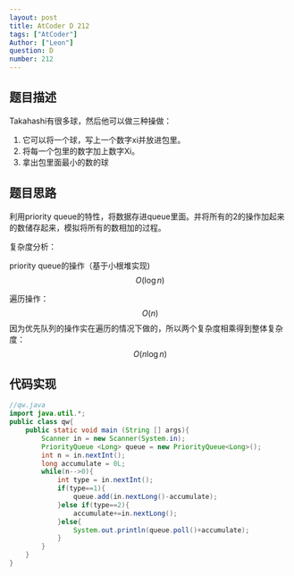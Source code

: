 ```yaml
---
layout: post
title: AtCoder D 212
tags: ["AtCoder"]
Author: ["Leon"]
question: D
number: 212
---
```

## 题目描述

Takahashi有很多球，然后他可以做三种操做：

1. 它可以将一个球，写上一个数字xi并放进包里。
2. 将每一个包里的数字加上数字Xi。
3. 拿出包里面最小的数的球

## 题目思路

利用priority queue的特性，将数据存进queue里面。并将所有的2的操作加起来的数储存起来，模拟将所有的数相加的过程。

复杂度分析：

priority queue的操作（基于小根堆实现)
$$
O(\log n)
$$

遍历操作：
$$
O(n)
$$
因为优先队列的操作实在遍历的情况下做的，所以两个复杂度相乘得到整体复杂度：
$$
O(n\log n)
$$


## 代码实现

```java
//qw.java
import java.util.*;
public class qw{
    public static void main (String [] args){
        Scanner in = new Scanner(System.in);
        PriorityQueue <Long> queue = new PriorityQueue<Long>();
        int n = in.nextInt();
        long accumulate = 0L;
        while(n-->0){
            int type = in.nextInt();
            if(type==1){
                queue.add(in.nextLong()-accumulate);
            }else if(type==2){
                accumulate+=in.nextLong();
            }else{
                System.out.println(queue.poll()+accumulate);
            }
        }
    }
}
```

